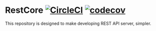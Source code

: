# RestCore [![CircleCI](https://circleci.com/gh/Roam-gg/RestCore/tree/develop.svg?style=svg)](https://circleci.com/gh/Roam-gg/RestCore/tree/develop) [![codecov](https://codecov.io/gh/Roam-gg/RestCore/branch/develop/graph/badge.svg)](https://codecov.io/gh/Roam-gg/RestCore)
This repository is designed to make developing REST API server, simpler.


